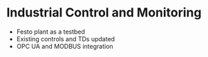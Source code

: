 # Industrial Control and Monitoring

* Festo plant as a testbed
* Existing controls and TDs updated
* OPC UA and MODBUS integration
